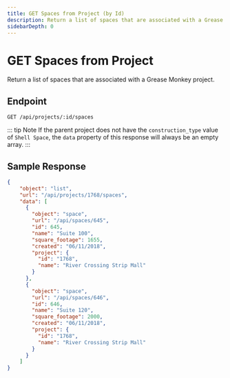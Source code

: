 ```yaml
---
title: GET Spaces from Project (by Id)
description: Return a list of spaces that are associated with a Grease Monkey project.
sidebarDepth: 0
---
```


# GET Spaces from Project

Return a list of spaces that are associated with a Grease Monkey project.

## Endpoint

``` http
GET /api/projects/:id/spaces
```

::: tip Note
If the parent project does not have the `construction_type` value of `Shell Space`, the `data` property of this response will always be an empty array.
:::

## Sample Response

```json
{
    "object": "list",
    "url": "/api/projects/1768/spaces",
    "data": [
      {
        "object": "space",
        "url": "/api/spaces/645",
        "id": 645,
        "name": "Suite 100",
        "square_footage": 1655,
        "created": "06/11/2018",
        "project": {
          "id": "1768",
          "name": "River Crossing Strip Mall"
        }
      },
      {
        "object": "space",
        "url": "/api/spaces/646",
        "id": 646,
        "name": "Suite 120",
        "square_footage": 2000,
        "created": "06/11/2018",
        "project": {
          "id": "1768",
          "name": "River Crossing Strip Mall"
        }
      }
    ]
}
```